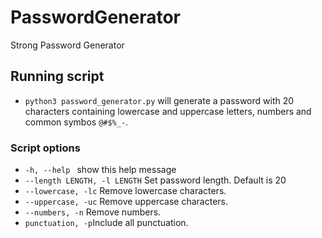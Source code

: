 # PasswordGenerator
Strong Password Generator

## Running script
* `python3 password_generator.py` will generate a password with 20 characters containing lowercase and uppercase letters, numbers and common symbos `@#$%_-`.

### Script options
* `-h, --help ` show this help message
* `--length LENGTH, -l LENGTH` Set password length. Default is 20
* `--lowercase, -lc` Remove lowercase characters.
* `--uppercase, -uc` Remove uppercase characters.
* `--numbers, -n` Remove numbers. 
* `punctuation, -p`Include all punctuation.
